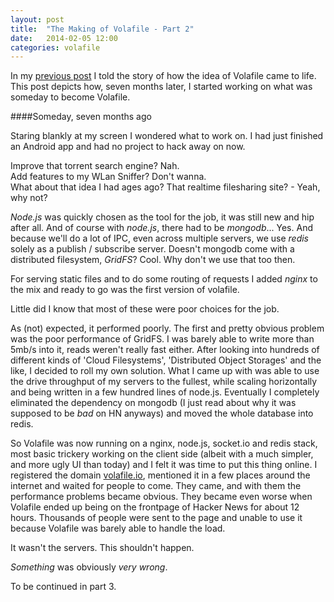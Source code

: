 ```yaml
---
layout: post
title:  "The Making of Volafile - Part 2"
date:   2014-02-05 12:00
categories: volafile
---
```


In my [previous post](/2014/02/04/makingof/) I told the story of 
how the idea of Volafile came to life. This post depicts how, 
seven months later, I started working on what was someday to 
become Volafile.

####Someday, seven months ago

Staring blankly at my screen I wondered what to work on. I had just
finished an Android app and had no project to hack away on now. <br>

Improve that torrent search engine? Nah. <br>
Add features to my WLan Sniffer? Don't wanna. <br>
What about that idea I had ages ago? That realtime filesharing site? - Yeah, why
not?

*Node.js* was quickly chosen as the tool for the job, it was still new and
hip after all. And of course with *node.js*, there had to be *mongodb*... Yes. And
because we'll do a lot of IPC, even across multiple servers, we use *redis* solely as a publish / subscribe server. Doesn't mongodb come with a distributed filesystem, *GridFS*? Cool. Why don't we use that too then.

For serving static files and to do some routing of requests I added *nginx* to
the mix and ready to go was the first version of volafile.

Little did I know that most of these were poor choices for the job.

As (not) expected, it performed poorly. The first and pretty obvious problem was the
poor performance of GridFS. I was barely able to write more than 5mb/s into
it, reads weren't really fast either. After looking into hundreds of different
kinds of 'Cloud Filesystems', 'Distributed Object Storages' and the like,
I decided to roll my own solution. What I came up with was able to use the drive
throughput of my servers to the fullest, while scaling horizontally and being
written in a few hundred lines of node.js. Eventually I completely eliminated 
the dependency on mongodb (I just read about why it was supposed to be *bad* on HN anyways) and
moved the whole database into redis.

So Volafile was now running on a nginx, node.js, socket.io and redis stack,
most basic trickery working on the client side (albeit with a much simpler, and more ugly UI
than today) and I felt it was time to put this thing online. I registered the
domain [volafile.io](http://volafile.io), mentioned it in a few places around
the internet and waited for people to come. They came, and with them the
performance problems became obvious. They became even worse when Volafile ended
up being on the frontpage of Hacker News for about 12 hours. Thousands of
people were sent to the page and unable to use it because Volafile was barely 
able to handle the load.

It wasn't the servers. This shouldn't happen. 

*Something* was obviously *very wrong*.

To be continued in part 3.
